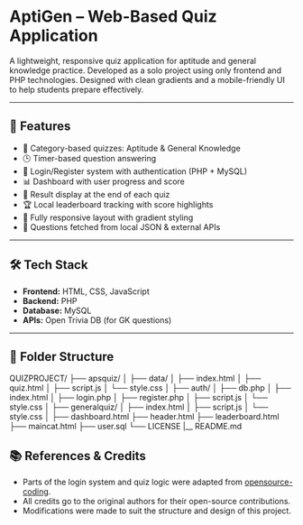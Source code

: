 # AptiGen – Web-Based Quiz Application

A lightweight, responsive quiz application for aptitude and general knowledge practice. Developed as a solo project using only frontend and PHP technologies. Designed with clean gradients and a mobile-friendly UI to help students prepare effectively.

---

## 🚀 Features

- 🧠 Category-based quizzes: Aptitude & General Knowledge  
- 🕒 Timer-based question answering  
- 🔐 Login/Register system with authentication (PHP + MySQL)  
- 📊 Dashboard with user progress and score  
- 📜 Result display at the end of each quiz  
- 🏆 Local leaderboard tracking with score highlights  
- 📱 Fully responsive layout with gradient styling  
- 🔌 Questions fetched from local JSON & external APIs

---

## 🛠️ Tech Stack

- **Frontend:** HTML, CSS, JavaScript  
- **Backend:** PHP  
- **Database:** MySQL  
- **APIs:** Open Trivia DB (for GK questions)

---

## 📁 Folder Structure
QUIZPROJECT/
├── apsquiz/
│   ├── data/
│   ├── index.html
│   ├── quiz.html
│   ├── script.js
│   └── style.css
│
├── auth/
│   ├── db.php
│   ├── index.html
│   ├── login.php
│   ├── register.php
│   ├── script.js
│   └── style.css
│
├── generalquiz/
│   ├── index.html
│   ├── script.js
│   └── style.css
│
├── dashboard.html
├── header.html
├── leaderboard.html
├── maincat.html
├── user.sql
└── LICENSE
|__ README.md

## 📚 References & Credits

- Parts of the login system and quiz logic were adapted from [opensource-coding](https://github.com/opensource-coding).
- All credits go to the original authors for their open-source contributions.
- Modifications were made to suit the structure and design of this project.

